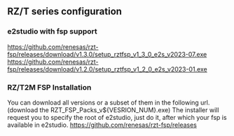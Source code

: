 ## RZ/T series configuration

### e2studio with fsp support
https://github.com/renesas/rzt-fsp/releases/download/v1.3.0/setup_rztfsp_v1_3_0_e2s_v2023-07.exe
https://github.com/renesas/rzt-fsp/releases/download/v1.2.0/setup_rztfsp_v1_2_0_e2s_v2023-01.exe

### RZ/T2M FSP Installation
You can download all versions or a subset of them in the following url. (download the RZT_FSP_Packs_v${VESRION_NUM}.exe)
The installer will request you to specify the root of e2studio, just do it, after which your fsp is available in e2studio.
https://github.com/renesas/rzt-fsp/releases
